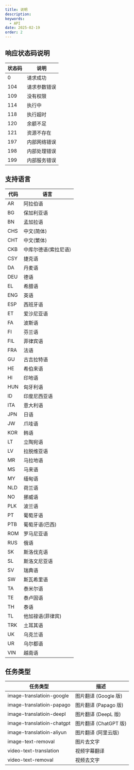 ```yaml
---
title: 说明
description:
keywords:
  - API
date: 2025-02-19
order: 2
---
```


## 响应状态码说明

| 状态码 | 说明 |
| --- | --- |
| 0 | 请求成功 |
| 104 | 请求参数错误 |
| 109 | 没有权限 |
| 114 | 执行中 |
| 118 | 执行超时 |
| 120 | 余额不足 |
| 121 | 资源不存在 |
| 197 | 内部网络错误 |
| 198 | 内部处理错误 |
| 199 | 内部服务错误 |

## 支持语言

| 代码 | 语言 |
| --- | --- |
| AR  | 阿拉伯语 |
| BG  | 保加利亚语 |
| BN  | 孟加拉语 |
| CHS | 中文(简体) |
| CHT | 中文(繁体) |
| CKB | 中库尔德语(索拉尼语) |
| CSY | 捷克语 |
| DA  | 丹麦语 |
| DEU | 德语 |
| EL  | 希腊语 |
| ENG | 英语 |
| ESP | 西班牙语 |
| ET  | 爱沙尼亚语 |
| FA  | 波斯语 |
| FI  | 芬兰语 |
| FIL | 菲律宾语 |
| FRA | 法语 |
| GU  | 古吉拉特语 |
| HE  | 希伯来语 |
| HI  | 印地语 |
| HUN | 匈牙利语 |
| ID  | 印度尼西亚语 |
| ITA | 意大利语 |
| JPN | 日语 |
| JW  | 爪哇语 |
| KOR | 韩语 |
| LT  | 立陶宛语 |
| LV  | 拉脱维亚语 |
| MR  | 马拉地语 |
| MS  | 马来语 |
| MY  | 缅甸语 |
| NLD | 荷兰语 |
| NO  | 挪威语 |
| PLK | 波兰语 |
| PT  | 葡萄牙语 |
| PTB | 葡萄牙语(巴西) |
| ROM | 罗马尼亚语 |
| RUS | 俄语 |
| SK  | 斯洛伐克语 |
| SL  | 斯洛文尼亚语 |
| SV  | 瑞典语 |
| SW  | 斯瓦希里语 |
| TA  | 泰米尔语 |
| TE  | 泰卢固语 |
| TH  | 泰语 |
| TL  | 他加禄语(菲律宾) |
| TRK | 土耳其语 |
| UK  | 乌克兰语 |
| UR  | 乌尔都语 |
| VIN | 越南语 |

## 任务类型

| 任务类型 | 描述 |
| --- | --- |
| image-translatioin-google  | 图片翻译 (Google 版) |
| image-translatioin-papago | 图片翻译 (Papago 版) |
| image-translatioin-deepl | 图片翻译 (DeepL 版) |
| image-translatioin-chatgpt | 图片翻译 (ChatGPT 版) |
| image-translatioin-aliyun | 图片翻译 (阿里云版) |
| image-text-removal | 图片去文字 |
| video-text-translation | 视频字幕翻译 |
| video-text-removal | 视频去文字 |
